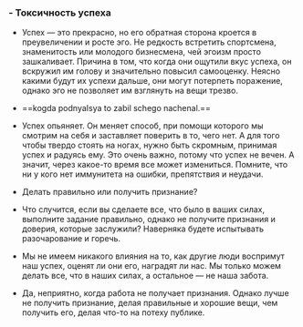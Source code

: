 ### - Токсичность успеха
- Успех — это прекрасно, но его обратная сторона кроется в преувеличении и росте эго. Не редкость встретить спортсмена, знаменитость или молодого бизнесмена, чей эгоизм просто зашкаливает. Причина в том, что когда они ощутили вкус успеха, он вскружил им голову и значительно повысил самооценку. Неясно какими будут их успехи дальше, они могут потерпеть поражение, однако эго не позволяет им взглянуть на вещи трезво.
- ==kogda podnyaIsya to zabil schego nachenal.==
- Успех опьяняет. Он меняет способ, при помощи которого мы смотрим на себя и заставляет поверить в то, чего нет. А для того чтобы твердо стоять на ногах, нужно быть скромным, принимая успех и радуясь ему. Это очень важно, потому что успех не вечен. А значит, через какое-то время все может измениться. Помните, что ни у кого нет иммунитета на ошибки, препятствия и неудачи.

- Делать правильно или получить признание?
- Что случится, если вы сделаете все, что было в ваших силах, выполните задание правильно, однако не получите признания и доверия, которые заслужили? Наверняка будете испытывать разочарование и горечь.

- Мы не имеем никакого влияния на то, как другие люди воспримут наш успех, оценят ли они его, наградят ли нас. Мы только можем делать все, что в наших силах, а остальное — не наша забота.

- Да, неприятно, когда работа не получает признания. Однако лучше не получить признание, делая правильные и хорошие вещи, чем получить его, делая что-то на потеху публике.